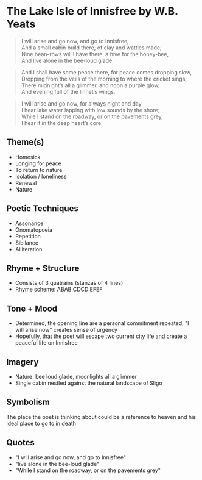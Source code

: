 # The Lake Isle of Innisfree by W.B. Yeats

> I will arise and go now, and go to Innisfree,  
> And a small cabin build there, of clay and wattles made;  
> Nine bean-rows will I have there, a hive for the honey-bee,  
> And live alone in the bee-loud glade.  

> And I shall have some peace there, for peace comes dropping slow,  
> Dropping from the veils of the morning to where the cricket sings;  
> There midnight’s all a glimmer, and noon a purple glow,  
> And evening full of the linnet’s wings.  

> I will arise and go now, for always night and day  
> I hear lake water lapping with low sounds by the shore;  
> While I stand on the roadway, or on the pavements grey,  
> I hear it in the deep heart’s core.   

## Theme(s)
- Homesick
- Longing for peace
- To return to nature
- Isolation / loneliness
- Renewal
- Nature

## Poetic Techniques
- Assonance
- Onomatopoeia
- Repetition
- Sibilance
- Alliteration

## Rhyme + Structure
- Consists of 3 quatrains (stanzas of 4 lines)
- Rhyme scheme: ABAB CDCD EFEF

## Tone + Mood
- Determined, the opening line are a personal commitment repeated, "I will arise now" creates sense of urgency
- Hopefully, that the poet will escape two current city life and create a peaceful life on Innisfree

## Imagery
- Nature: bee loud glade, moonlights all a glimmer
- Single cabin nestled against the natural landscape of Sligo

## Symbolism
The place the poet is thinking about could be a reference to heaven and his ideal place to go to in death

## Quotes
- "I will arise and go now, and go to Innisfree"
- "live alone in the bee-loud glade"
- "While I stand on the roadway, or on the pavements grey"
